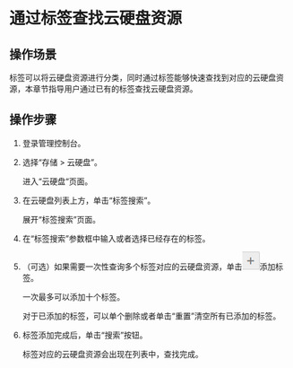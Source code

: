 # 通过标签查找云硬盘资源<a name="ZH-CN_TOPIC_0079655043"></a>

## 操作场景<a name="section35485408221444"></a>

标签可以将云硬盘资源进行分类，同时通过标签能够快速查找到对应的云硬盘资源，本章节指导用户通过已有的标签查找云硬盘资源。

## 操作步骤<a name="section40605822221452"></a>

1.  登录管理控制台。
2.  选择“存储 \> 云硬盘”。

    进入“云硬盘“页面。

3.  在云硬盘列表上方，单击“标签搜索”。

    展开“标签搜索”页面。

4.  在“标签搜索”参数框中输入或者选择已经存在的标签。
5.  （可选）如果需要一次性查询多个标签对应的云硬盘资源，单击![](figures/icon-add.png)添加标签。

    一次最多可以添加十个标签。

    对于已添加的标签，可以单个删除或者单击“重置”清空所有已添加的标签。

6.  标签添加完成后，单击“搜索”按钮。

    标签对应的云硬盘资源会出现在列表中，查找完成。



